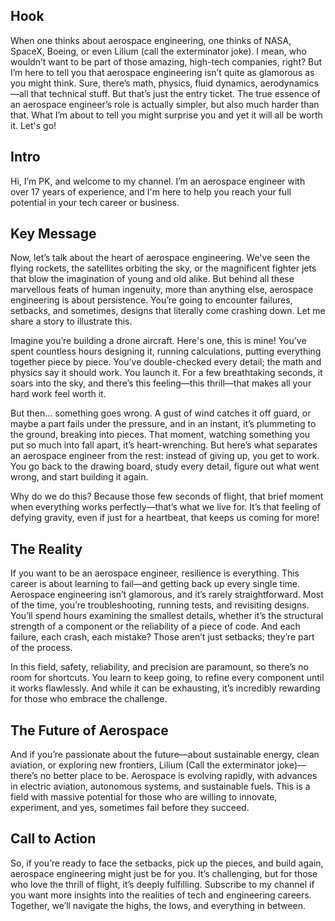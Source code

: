 ## Hook
When one thinks about aerospace engineering, one thinks of NASA, SpaceX, Boeing, or even Lilium (call the exterminator joke). I mean, who wouldn’t want to be part of those amazing, high-tech companies, right? But I’m here to tell you that aerospace engineering isn’t quite as glamorous as you might think. Sure, there’s math, physics, fluid dynamics, aerodynamics—all that technical stuff. But that’s just the entry ticket. The true essence of an aerospace engineer’s role is actually simpler, but also much harder than that. What I’m about to tell you might surprise you and yet it will all be worth it. Let's go!

## Intro
Hi, I’m PK, and welcome to my channel. I’m an aerospace engineer with over 17 years of experience, and I'm here to help you reach your full potential in your tech career or business.

## Key Message
Now, let’s talk about the heart of aerospace engineering. We've seen the flying rockets, the satellites orbiting the sky, or the magnificent fighter jets that blow the imagination of young and old alike. But behind all these marvellous feats of human ingenuity, more than anything else, aerospace engineering is about persistence. You’re going to encounter failures, setbacks, and sometimes, designs that literally come crashing down. Let me share a story to illustrate this.

Imagine you’re building a drone aircraft. Here's one, this is mine! You’ve spent countless hours designing it, running calculations, putting everything together piece by piece. You’ve double-checked every detail; the math and physics say it should work. You launch it. For a few breathtaking seconds, it soars into the sky, and there’s this feeling—this thrill—that makes all your hard work feel worth it.

But then… something goes wrong. A gust of wind catches it off guard, or maybe a part fails under the pressure, and in an instant, it’s plummeting to the ground, breaking into pieces. That moment, watching something you put so much into fall apart, it’s heart-wrenching. But here’s what separates an aerospace engineer from the rest: instead of giving up, you get to work. You go back to the drawing board, study every detail, figure out what went wrong, and start building it again.

Why do we do this? Because those few seconds of flight, that brief moment when everything works perfectly—that’s what we live for. It’s that feeling of defying gravity, even if just for a heartbeat, that keeps us coming for more!

## The Reality
If you want to be an aerospace engineer, resilience is everything. This career is about learning to fail—and getting back up every single time. Aerospace engineering isn’t glamorous, and it’s rarely straightforward. Most of the time, you’re troubleshooting, running tests, and revisiting designs. You’ll spend hours examining the smallest details, whether it’s the structural strength of a component or the reliability of a piece of code. And each failure, each crash, each mistake? Those aren’t just setbacks; they’re part of the process.

In this field, safety, reliability, and precision are paramount, so there’s no room for shortcuts. You learn to keep going, to refine every component until it works flawlessly. And while it can be exhausting, it’s incredibly rewarding for those who embrace the challenge.

## The Future of Aerospace
And if you’re passionate about the future—about sustainable energy, clean aviation, or exploring new frontiers, Lilium (Call the exterminator joke)—there’s no better place to be. Aerospace is evolving rapidly, with advances in electric aviation, autonomous systems, and sustainable fuels. This is a field with massive potential for those who are willing to innovate, experiment, and yes, sometimes fail before they succeed.

## Call to Action

So, if you’re ready to face the setbacks, pick up the pieces, and build again, aerospace engineering might just be for you. It’s challenging, but for those who love the thrill of flight, it’s deeply fulfilling. Subscribe to my channel if you want more insights into the realities of tech and engineering careers. Together, we’ll navigate the highs, the lows, and everything in between.
